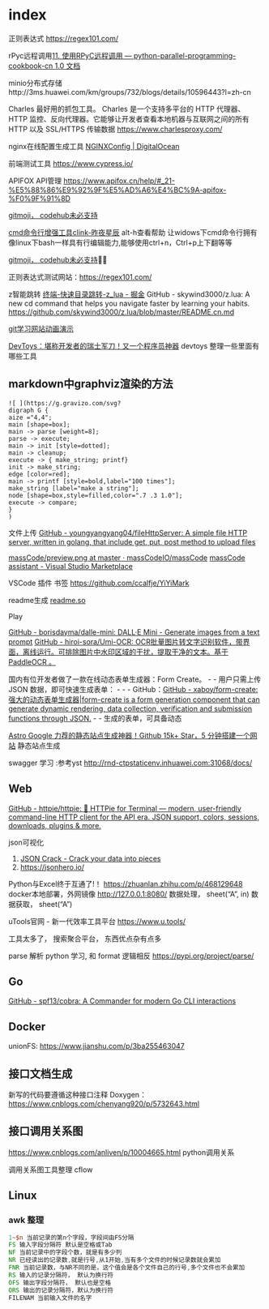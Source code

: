 # index

正则表达式 https://regex101.com/

rPyc远程调用[11. 使用RPyC远程调用 — python-parallel-programming-cookbook-cn 1.0 文档](https://python-parallel-programmning-cookbook.readthedocs.io/zh_CN/latest/chapter5/11_A_remote_procedure_call_with_RPyC.html)

minio分布式存储http://3ms.huawei.com/km/groups/732/blogs/details/10596443?l=zh-cn

Charles
最好用的抓包工具。 Charles 是一个支持多平台的 HTTP 代理器、HTTP 监控、反向代理器。它能够让开发者查看本地机器与互联网之间的所有 HTTP 以及 SSL/HTTPS 传输数据
https://www.charlesproxy.com/

nginx在线配置生成工具 [NGINXConfig | DigitalOcean](https://www.digitalocean.com/community/tools/nginx?global.app.lang=zhCN)

前端测试工具 https://www.cypress.io/

APIFOX API管理 https://www.apifox.cn/help/#_21-%E5%88%86%E9%92%9F%E5%AD%A6%E4%BC%9A-apifox-%F0%9F%91%8D

[gitmoji， codehub未必支持](https://gitmoji.dev/)

[cmd命令行增强工具clink-昨夜星辰](https://hustlei.github.io/2018/11/clink-cmd-readline.html)   alt-h查看帮助 让widows下cmd命令行拥有像linux下bash一样具有行编辑能力,能够使用ctrl+n，Ctrl+p上下翻等等

[gitmoji， codehub未必支持](https://gitmoji.dev/)


正则表达式测试网站：https://regex101.com/


z智能跳转  [终端-快速目录跳转-z_lua - 掘金](https://juejin.cn/post/6844903955504300040)
GitHub - skywind3000/z.lua: A new cd command that helps you navigate faster by learning your habits.
https://github.com/skywind3000/z.lua/blob/master/README.cn.md

[git学习网站动画演示](https://learngitbranching.js.org/?locale=zh_CN)

[DevToys：堪称开发者的瑞士军刀！又一个程序员神器](https://zhuanlan.zhihu.com/p/469941340)  devtoys
    整理一些里面有哪些工具

## markdown中graphviz渲染的方法
```
![ ](https://g.gravizo.com/svg?
digraph G {
aize ="4,4";
main [shape=box];
main -> parse [weight=8];
parse -> execute;
main -> init [style=dotted];
main -> cleanup;
execute -> { make_string; printf}
init -> make_string;
edge [color=red];
main -> printf [style=bold,label="100 times"];
make_string [label="make a string"];
node [shape=box,style=filled,color=".7 .3 1.0"];
execute -> compare;
}
)
```


文件上传 [GitHub - youngyangyang04/fileHttpServer: A simple file HTTP server, written in golang, that include get, put, post method to upload files](https://github.com/youngyangyang04/fileHttpServer)



[massCode/preview.png at master · massCodeIO/massCode](https://github.com/massCodeIO/massCode/blob/master/preview.png)
[massCode assistant - Visual Studio Marketplace](https://marketplace.visualstudio.com/items?itemName=AntonReshetov.masscode-assistant)

VSCode 插件
书签  https://github.com/ccalfje/YiYiMark


readme生成  [readme.so](https://readme.so/)



Play

[GitHub - borisdayma/dalle-mini: DALL·E Mini - Generate images from a text prompt](https://github.com/borisdayma/dalle-mini)
[GitHub - hiroi-sora/Umi-OCR: OCR批量图片转文字识别软件，带界面，离线运行。可排除图片中水印区域的干扰，提取干净的文本。基于 PaddleOCR 。](https://github.com/hiroi-sora/Umi-OCR)

国内有位开发者做了一款在线动态表单生成器：Form Create。 -  - 用户只需上传 JSON 数据，即可快速生成表单： -  -  - GitHub：[GitHub - xaboy/form-create: 强大的动态表单生成器|form-create is a form generation component that can generate dynamic rendering, data collection, verification and submission functions through JSON.](https://github.com/xaboy/form-create) -  - 生成的表单，可具备动态



[Astro Google 力荐的静态站点生成神器！Github 15k+ Star，5 分钟搭建一个网站](https://zhuanlan.zhihu.com/p/553352876)  静态站点生成

swagger 学习 :参考yst http://rnd-ctpstaticenv.inhuawei.com:31068/docs/

## Web

[GitHub - httpie/httpie: 🥧 HTTPie for Terminal — modern, user-friendly command-line HTTP client for the API era. JSON support, colors, sessions, downloads, plugins & more.](https://github.com/httpie/httpie)

json可视化
1. [JSON Crack - Crack your data into pieces](https://jsoncrack.com/editor)
2. https://jsonhero.io/



Python与Excel终于互通了!！ https://zhuanlan.zhihu.com/p/468129648
docker本地部署，外网镜像
http://127.0.0.1:8080/
数据处理， sheet(“A”, in)
数据获取， sheet(“A”)


uTools官网 - 新一代效率工具平台 https://www.u.tools/

工具太多了， 搜索聚合平台， 东西优点杂有点多


parse  解析 python 学习, 和 format 逻辑相反  https://pypi.org/project/parse/



## Go

[GitHub - spf13/cobra: A Commander for modern Go CLI interactions](https://github.com/spf13/cobra)



## Docker

unionFS: https://www.jianshu.com/p/3ba255463047


## 接口文档生成

新写的代码要遵循这种接口注释
Doxygen： https://www.cnblogs.com/chenyang920/p/5732643.html


## 接口调用关系图

https://www.cnblogs.com/anliven/p/10004665.html  python调用关系

调用关系图工具整理  cflow


## Linux

### awk 整理

```awk
1~$n 当前记录的第n个字段，字段间由FS分隔
FS 输入字段分隔符 默认是空格或Tab
NF 当前记录中的字段个数，就是有多少列
NR 已经读出的记录数,就是行号,从1开始,当有多个文件的时候记录数就会累加
FNR 当前记录数，与NR不同的是，这个值会是各个文件自己的行号,多个文件也不会累加
RS 输入的记录分隔符， 默认为换行符
OFS 输出字段分隔符， 默认也是空格
ORS 输出的记录分隔符，默认为换行符
FILENAM 当前输入文件的名字

```

